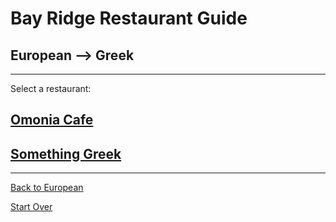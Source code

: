 # Bay Ridge Restaurant Guide
## European --> Greek
---
Select a restaurant:
## [Omonia Cafe](http://omoniacafe.com/)
## [Something Greek](https://www.somethingreekonline.com/)
---
 [Back to European](european.md)

 [Start Over](../home.md)
